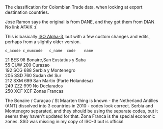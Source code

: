 The classification for Colombian Trade data, when looking at export destination
countries.

Jose Ramon says the original is from DANE, and they got them from DIAN. No link
AFAIK :(

This is basically [ISO Alpha-3](https://en.wikipedia.org/wiki/ISO_3166-1_alpha-3), but with a few
custom changes and edits, perhaps from a slightly older version.

	c_acode	c_numcode	c_name	code	name
21	BES	98	Bonaire,San Eustatius y Saba		
55	CUW	200	Curazao		
192	SCG	688	Serbia y Montenegro		
205	SSD	760	Sudan del Sur		
212	SXM	699	San Martin (Parte Holandesa)		
249	ZZZ	999	No Declarados		
250	XCF	XCF	Zonas Francas	

The Bonaire / Curaçao / St Maarten thing is known - the Netherland Antilles (ANT) dissolved into 3 countries in 2010 - codes look correct.
Serbia and Montenegro separated, and they should be using the separate codes, but it seems they haven't updated for that.
Zona Franca is the special economic zones.
SSD was missing in my copy of ISO-3 but is official.
